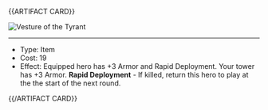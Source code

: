 <!-- ======================================

How to Contribute: https://ggs.wiki/r/howto

Artifact-specific info: https://github.com/GGS-ORG/artifact/blob/master/README.md

====================================== -->


{{ARTIFACT CARD}}

<!-- Card image goes here. -->

![Vesture of the Tyrant](https://i.imgur.com/MKKSGeS.jpg)

---

<!-- Card description goes here. -->

* Type: Item
* Cost: 19
* Effect: Equipped hero has +3 Armor and Rapid Deployment. Your tower has +3 Armor. **Rapid Deployment** - If killed, return this hero to play at the the start of the next round.

{{/ARTIFACT CARD}}
